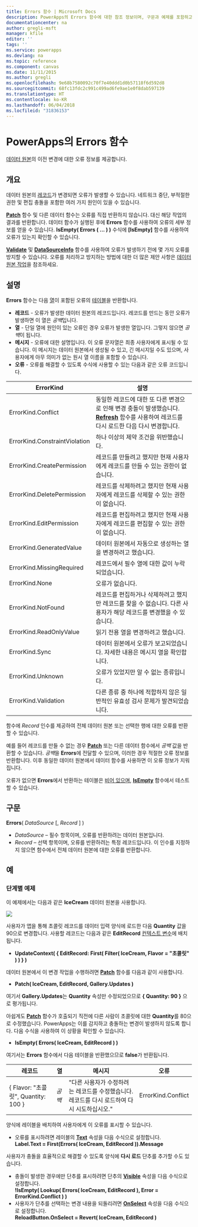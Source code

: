 ```yaml
---
title: Errors 함수 | Microsoft Docs
description: PowerApps의 Errors 함수에 대한 참조 정보이며, 구문과 예제를 포함하고 있습니다.
documentationcenter: na
author: gregli-msft
manager: kfile
editor: ''
tags: ''
ms.service: powerapps
ms.devlang: na
ms.topic: reference
ms.component: canvas
ms.date: 11/11/2015
ms.author: gregli
ms.openlocfilehash: 9e68b7580092c70f7e40ddd1d0b57118f6d592d8
ms.sourcegitcommit: 68fc13fdc2c991c499ad6fe9ae1e0f8dab597139
ms.translationtype: HT
ms.contentlocale: ko-KR
ms.lasthandoff: 06/04/2018
ms.locfileid: "31836153"
---
```

# <a name="errors-function-in-powerapps"></a>PowerApps의 Errors 함수
[데이터 원본](../working-with-data-sources.md)의 이전 변경에 대한 오류 정보를 제공합니다.

## <a name="overview"></a>개요
데이터 원본의 [레코드](../working-with-tables.md#records)가 변경되면 오류가 발생할 수 있습니다.  네트워크 중단, 부적절한 권한 및 편집 충돌을 포함한 여러 가지 원인이 있을 수 있습니다.  

**[Patch](function-patch.md)** 함수 및 다른 데이터 함수는 오류를 직접 반환하지 않습니다. 대신 해당 작업의 결과를 반환합니다. 데이터 함수가 실행된 후에 **Errors** 함수를 사용하여 오류의 세부 정보를 얻을 수 있습니다.  **IsEmpty( Errors ( ... ) )** 수식에 **[IsEmpty]** 함수를 사용하여 오류가 있는지 확인할 수 있습니다.

**[Validate](function-validate.md)** 및 **[DataSourceInfo](function-datasourceinfo.md)** 함수를 사용하여 오류가 발생하기 전에 몇 가지 오류를 방지할 수 있습니다.  오류를 처리하고 방지하는 방법에 대한 더 많은 제안 사항은 [데이터 원본 작업](../working-with-data-sources.md)을 참조하세요.

## <a name="description"></a>설명
**Errors** 함수는 다음 [열](../working-with-tables.md#columns)이 포함된 오류의 [테이블](../working-with-tables.md)을 반환합니다.

* **레코드** -  오류가 발생한 데이터 원본의 레코드입니다.  레코드를 만드는 동안 오류가 발생하면 이 열은 *공백*입니다.
* **열** -  단일 열에 원인이 있는 오류인 경우 오류가 발생한 열입니다. 그렇지 않으면 *공백*이 됩니다.
* **메시지** -  오류에 대한 설명입니다.  이 오류 문자열은 최종 사용자에게 표시될 수 있습니다.  이 메시지는 데이터 원본에서 생성될 수 있고, 긴 메시지일 수도 있으며, 사용자에게 아무 의미가 없는 원시 열 이름을 포함할 수 있습니다.
* **오류** -  오류를 해결할 수 있도록 수식에 사용할 수 있는 다음과 같은 오류 코드입니다.

| ErrorKind | 설명 |
| --- | --- |
| ErrorKind.Conflict |동일한 레코드에 대한 또 다른 변경으로 인해 변경 충돌이 발생했습니다.  **[Refresh](function-refresh.md)** 함수를 사용하여 레코드를 다시 로드한 다음 다시 변경합니다. |
| ErrorKind.ConstraintViolation |하나 이상의 제약 조건을 위반했습니다. |
| ErrorKind.CreatePermission |레코드를 만들려고 했지만 현재 사용자에게 레코드를 만들 수 있는 권한이 없습니다. |
| ErrorKind.DeletePermission |레코드를 삭제하려고 했지만 현재 사용자에게 레코드를 삭제할 수 있는 권한이 없습니다. |
| ErrorKind.EditPermission |레코드를 편집하려고 했지만 현재 사용자에게 레코드를 편집할 수 있는 권한이 없습니다. |
| ErrorKind.GeneratedValue |데이터 원본에서 자동으로 생성하는 열을 변경하려고 했습니다. |
| ErrorKind.MissingRequired |레코드에서 필수 열에 대한 값이 누락되었습니다. |
| ErrorKind.None |오류가 없습니다. |
| ErrorKind.NotFound |레코드를 편집하거나 삭제하려고 했지만 레코드를 찾을 수 없습니다.  다른 사용자가 해당 레코드를 변경했을 수 있습니다. |
| ErrorKind.ReadOnlyValue |읽기 전용 열을 변경하려고 했습니다. |
| ErrorKind.Sync |데이터 원본에서 오류가 보고되었습니다.  자세한 내용은 메시지 열을 확인합니다. |
| ErrorKind.Unknown |오류가 있었지만 알 수 없는 종류입니다. |
| ErrorKind.Validation |다른 종류 중 하나에 적합하지 않은 일반적인 유효성 검사 문제가 발견되었습니다. |

함수에 *Record* 인수를 제공하여 전체 데이터 원본 또는 선택한 행에 대한 오류를 반환할 수 있습니다.  

예를 들어 레코드를 만들 수 없는 경우 **[Patch](function-patch.md)** 또는 다른 데이터 함수에서 *공백* 값을 반환할 수 있습니다. *공백*을 **Errors**에 전달할 수 있으며, 이러한 경우 적절한 오류 정보를 반환합니다.  이후 동일한 데이터 원본에서 데이터 함수를 사용하면 이 오류 정보가 지워집니다.

오류가 없으면 **Errors**에서 반환하는 테이블은 [비어 있으며](function-isblank-isempty.md), **[IsEmpty](function-isblank-isempty.md)** 함수에서 테스트할 수 있습니다.

## <a name="syntax"></a>구문
**Errors**( *DataSource* [, *Record* ] )

* *DataSource* – 필수 항목이며, 오류를 반환하려는 데이터 원본입니다.
* *Record* – 선택 항목이며,  오류를 반환하려는 특정 레코드입니다. 이 인수를 지정하지 않으면 함수에서 전체 데이터 원본에 대한 오류를 반환합니다.

## <a name="examples"></a>예
### <a name="step-by-step"></a>단계별 예제
이 예제에서는 다음과 같은 **IceCream** 데이터 원본을 사용합니다.

![](media/function-errors/icecream.png)

사용자가 앱을 통해 초콜릿 레코드를 데이터 입력 양식에 로드한 다음 **Quantity** 값을 90으로 변경합니다.  사용할 레코드는 다음과 같은 **EditRecord** [컨텍스트 변수](../working-with-variables.md#create-a-context-variable)에 배치됩니다.

* **UpdateContext( { EditRecord: First( Filter( IceCream, Flavor = "초콜릿" ) ) } )**

데이터 원본에서 이 변경 작업을 수행하려면 **[Patch](function-patch.md)** 함수를 다음과 같이 사용합니다.

* **Patch( IceCream, EditRecord, Gallery.Updates )**

여기서 **Gallery.Updates**는 **Quantity** 속성만 수정되었으므로 **{ Quantity: 90 }** 으로 평가됩니다.

아쉽게도 **[Patch](function-patch.md)** 함수가 호출되기 직전에 다른 사람이 초콜릿에 대한 **Quantity**를 80으로 수정했습니다.  PowerApps는 이를 감지하고 충돌하는 변경이 발생하지 않도록 합니다.  다음 수식을 사용하여 이 상황을 확인할 수 있습니다.

* **IsEmpty( Errors( IceCream, EditRecord ) )**

여기서는 **Errors** 함수에서 다음 테이블을 반환했으므로 **false**가 반환됩니다.

| 레코드 | 열 | 메시지 | 오류 |
| --- | --- | --- | --- |
| { Flavor: "초콜릿", Quantity: 100 } |*공백* |"다른 사용자가 수정하려는 레코드를 수정했습니다. 레코드를 다시 로드하여 다시 시도하십시오." |ErrorKind.Conflict |

양식에 레이블을 배치하여 사용자에게 이 오류를 표시할 수 있습니다.

* 오류를 표시하려면 레이블의 **[Text](../controls/properties-core.md)** 속성을 다음 수식으로 설정합니다.<br>
  **Label.Text = First(Errors( IceCream, EditRecord )).Message**

사용자가 충돌을 효율적으로 해결할 수 있도록 양식에 **다시 로드** 단추를 추가할 수도 있습니다.

* 충돌이 발생한 경우에만 단추를 표시하려면 단추의 **[Visible](../controls/properties-core.md)** 속성을 다음 수식으로 설정합니다.<br>
    **!IsEmpty( Lookup( Errors( IceCream, EditRecord ), Error = ErrorKind.Conflict ) )**
* 사용자가 단추를 선택하는 변경 내용을 되돌리려면 **[OnSelect](../controls/properties-core.md)** 속성을 다음 수식으로 설정합니다.<br>
    **ReloadButton.OnSelect = Revert( IceCream, EditRecord )**

